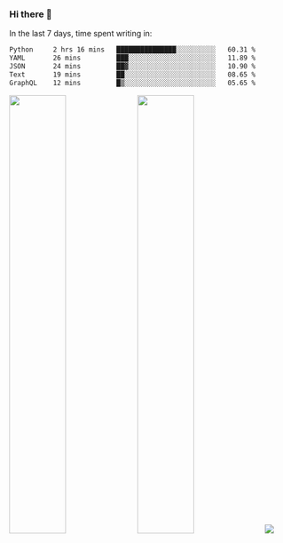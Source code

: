 ### Hi there 👋

In the last 7 days, time spent writing in:

<!--START_SECTION:waka-->

```txt
Python     2 hrs 16 mins   ███████████████░░░░░░░░░░   60.31 %
YAML       26 mins         ███░░░░░░░░░░░░░░░░░░░░░░   11.89 %
JSON       24 mins         ██▓░░░░░░░░░░░░░░░░░░░░░░   10.90 %
Text       19 mins         ██░░░░░░░░░░░░░░░░░░░░░░░   08.65 %
GraphQL    12 mins         █▒░░░░░░░░░░░░░░░░░░░░░░░   05.65 %
```

<!--END_SECTION:waka-->

<img src="https://wakatime.com/share/@jimtje/5d0c92de-08f8-4a72-8f2f-6a9693d1e318.svg" width=45% height=45%> <img src="https://wakatime.com/share/@jimtje/501498ae-bda5-4da7-a89d-b40bcdd5556d.svg" width=45% height=45%>
![](https://hit.yhype.me/github/profile?user_id=43537315)
